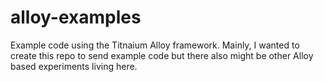 alloy-examples
==============

Example code using the Titnaium Alloy framework.  Mainly, I wanted to create this repo to send example code but there also might be other Alloy based experiments living here.